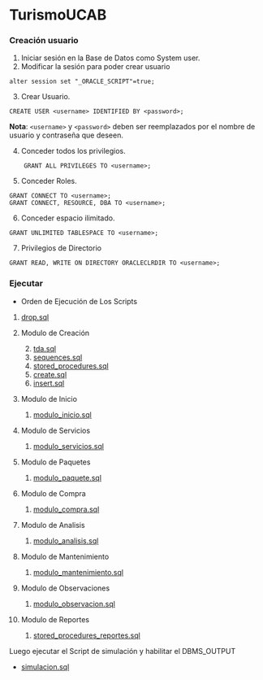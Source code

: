 # TurismoUCAB

### Creación usuario

1. Iniciar sesión en la Base de Datos como System user.
2. Modificar la sesión para poder crear usuario
```terminal
alter session set "_ORACLE_SCRIPT"=true;  
```
3. Crear Usuario. 
```terminal
CREATE USER <username> IDENTIFIED BY <password>;
```
**Nota**: `<username>` y `<password>` deben ser reemplazados por el nombre de usuario y contraseña que deseen.

4. Conceder todos los privilegios.
```terminal
    GRANT ALL PRIVILEGES TO <username>;
```

5. Conceder Roles.
```terminal
GRANT CONNECT TO <username>;
GRANT CONNECT, RESOURCE, DBA TO <username>;
```

6. Conceder espacio ilimitado.
```terminal
GRANT UNLIMITED TABLESPACE TO <username>;
```

7. Privilegios de Directorio
```terminal
GRANT READ, WRITE ON DIRECTORY ORACLECLRDIR TO <username>;
```

### Ejecutar

- Orden de Ejecución de Los Scripts

1.  [drop.sql](drop.sql)
2. Modulo de Creación

    2.  [tda.sql](modulo_creacion/tda.sql)
    3.  [sequences.sql](modulo_creacion/sequences.sql)
    4.  [stored_procedures.sql](modulo_creacion/stored_procedures.sql)
    5.  [create.sql](modulo_creacion/create.sql)
    6.  [insert.sql](modulo_creacion/insert.sql)
3. Modulo de Inicio

    1. [modulo_inicio.sql](modulo_inicio/modulo_inicio.sql)
4. Modulo de Servicios
    
    1. [modulo_servicios.sql](modulo_servicios/modulo_servicios.sql)

5. Modulo de Paquetes

    1. [modulo_paquete.sql](modulo_paquetes/modulo_paquete.sql)

6. Modulo de Compra

    1. [modulo_compra.sql](modulo_compra/modulo_compra.sql)

7. Modulo de Analisis

    1. [modulo_analisis.sql](modulo_analisis/modulo_analisis.sql)

9. Modulo de Mantenimiento

    1. [modulo_mantenimiento.sql](modulo_mantenimiento/modulo_mantenimiento.sql)

9. Modulo de Observaciones

    1. [modulo_observacion.sql](modulo_observaciones/modulo_observacion.sql)

8. Modulo de Reportes

    1. [stored_procedures_reportes.sql](Reportes/stored_procedures_reportes.sql)

Luego ejecutar el Script de simulación y habilitar el DBMS_OUTPUT

- [simulacion.sql](simulacion.sql)